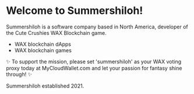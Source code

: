 # Welcome to Summershiloh!

Summershiloh is a software company based in North America, developer of the Cute Crushies WAX Blockchain game.

- WAX blockchain dApps
- WAX blockchain games

✨ To support the mission, please set 'summershiloh' as your WAX voting proxy today at MyCloudWallet.com and let your passion for fantasy shine through! ✨

Summershiloh established 2021.
